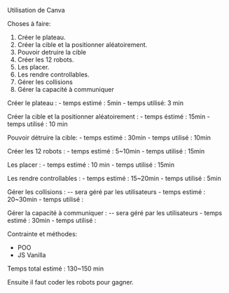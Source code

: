 Utilisation de Canva


Choses à faire:

1. Créer le plateau.
2. Créer la cible et la positionner aléatoirement.
3. Pouvoir detruire la cible
4. Créer les 12 robots. 
5. Les placer.
6. Les rendre controllables.
7. Gérer les collisions
8. Gérer la capacité à communiquer


Créer le plateau :
    - temps estimé : 5min
    - temps utilisé: 3 min

Créer la cible et la positionner aléatoirement :
    - temps éstimé : 15min
    - temps utilisé : 10 min

Pouvoir détruire la cible:
    - temps estimé : 30min
    - temps utilisé : 10min

Créer les 12 robots :
    - temps estimé : 5~10min
    - temps utilisé : 15min

Les placer :
    - temps estimé : 10 min
    - temps utilisé : 15min

Les rendre controllables : 
    - temps estimé : 15~20min
    - temps utilisé : 5min

Gérer les collisions :  -- sera géré par les utilisateurs 
    - temps estimé : 20~30min
    - temps utilisé : 

Gérer la capacité à communiquer : -- sera géré par les utilisateurs
    - temps estimé : 30min
    - temps utilisé :


Contrainte et méthodes:
- POO
- JS Vanilla


Temps total estimé : 130~150 min



Ensuite il faut coder les robots pour gagner.
